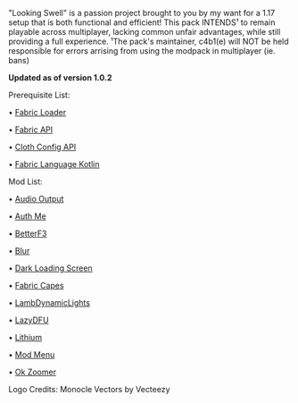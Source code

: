 "Looking Swell" is a passion project brought to you by my want for a 1.17 setup that is both functional and efficient! This pack INTENDS¹ to remain playable across multiplayer, lacking common unfair advantages, while still providing a full experience.
¹The pack's maintainer, c4b1(e) will NOT be held responsible for errors arrising from using the modpack in multiplayer (ie. bans)

**Updated as of version 1.0.2**

Prerequisite List:

• [Fabric Loader](https://fabricmc.net/)

• [Fabric API](https://www.curseforge.com/minecraft/mc-mods/fabric-api)

• [Cloth Config API](https://www.curseforge.com/minecraft/mc-mods/cloth-config)

• [Fabric Language Kotlin](https://www.curseforge.com/minecraft/mc-mods/fabric-language-kotlin)

Mod List:

• [Audio Output](https://www.curseforge.com/minecraft/mc-mods/audio-output)

• [Auth Me](https://www.curseforge.com/minecraft/mc-mods/auth-me)

• [BetterF3](https://www.curseforge.com/minecraft/mc-mods/betterf3)

• [Blur](https://www.curseforge.com/minecraft/mc-mods/blur-fabric)

• [Dark Loading Screen](https://www.curseforge.com/minecraft/mc-mods/dark-loading-screen)

• [Fabric Capes](https://www.curseforge.com/minecraft/mc-mods/capes)

• [LambDynamicLights](https://www.curseforge.com/minecraft/mc-mods/lambdynamiclights)

• [LazyDFU](https://www.curseforge.com/minecraft/mc-mods/lazydfu)

• [Lithium](https://www.curseforge.com/minecraft/mc-mods/lithium)

• [Mod Menu](https://www.curseforge.com/minecraft/mc-mods/modmenu)

• [Ok Zoomer](https://www.curseforge.com/minecraft/mc-mods/ok-zoomer)

Logo Credits:
Monocle Vectors by Vecteezy

